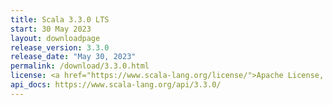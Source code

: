```yaml
---
title: Scala 3.3.0 LTS
start: 30 May 2023
layout: downloadpage
release_version: 3.3.0
release_date: "May 30, 2023"
permalink: /download/3.3.0.html
license: <a href="https://www.scala-lang.org/license/">Apache License, Version 2.0</a>
api_docs: https://www.scala-lang.org/api/3.3.0/
---
```

